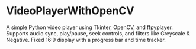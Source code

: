 # VideoPlayerWithOpenCV
A simple Python video player using Tkinter, OpenCV, and ffpyplayer. Supports audio sync, play/pause, seek controls, and filters like Greyscale &amp; Negative. Fixed 16:9 display with a progress bar and time tracker.
